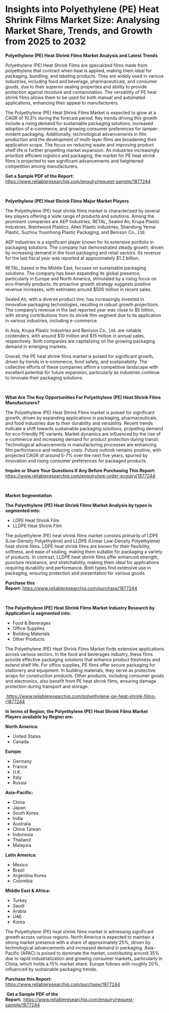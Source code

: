 <p><h1>Insights into Polyethylene (PE) Heat Shrink Films Market Size: Analysing Market Share, Trends, and Growth from 2025 to 2032</h1></p><p><strong>Polyethylene (PE) Heat Shrink Films Market Analysis and Latest Trends</strong></p>
<p><p>Polyethylene (PE) Heat Shrink Films are specialized films made from polyethylene that contract when heat is applied, making them ideal for packaging, bundling, and labeling products. They are widely used in various industries, including food and beverage, pharmaceuticals, and consumer goods, due to their superior sealing properties and ability to provide protection against moisture and contamination. The versatility of PE heat shrink films allows them to be used for both manual and automated applications, enhancing their appeal to manufacturers.</p><p>The Polyethylene (PE) Heat Shrink Films Market is expected to grow at a CAGR of 10.3% during the forecast period. Key trends driving this growth include a rising demand for sustainable packaging solutions, increased adoption of e-commerce, and growing consumer preferences for tamper-evident packaging. Additionally, technological advancements in film production and the development of multi-layer films are broadening their application scope. The focus on reducing waste and improving product shelf life is further propelling market expansion. As industries increasingly prioritize efficient logistics and packaging, the market for PE heat shrink films is projected to see significant advancements and heightened competition among manufacturers.</p></p>
<p><strong>Get a Sample PDF of the Report:&nbsp;</strong> <a href="https://www.reliableresearchiq.com/enquiry/request-sample/1877244?utm_campaign=3593&utm_medium=2&utm_source=Github&utm_content=ia&utm_term=15042025&utm_id=polyethylene-pe-heat-shrink-films">https://www.reliableresearchiq.com/enquiry/request-sample/1877244</a></p>
<p>&nbsp;</p>
<p><strong>Polyethylene (PE) Heat Shrink Films Major Market Players</strong></p>
<p><p>The Polyethylene (PE) heat shrink films market is characterized by several key players offering a wide range of products and solutions. Among the prominent companies are AEP Industries, RETAL, Sealed Air, Krupa Plastic Industries, Brentwood Plastics, Allen Plastic Industries, Shandong Yemai Plastic, Suzhou Yuxinhong Plastic Packaging, and Benison Co., Ltd.</p><p>AEP Industries is a significant player known for its extensive portfolio in packaging solutions. The company has demonstrated steady growth, driven by increasing demand in the food packaging and retail sectors. Its revenue for the last fiscal year was reported at approximately $1.2 billion.</p><p>RETAL, based in the Middle East, focuses on sustainable packaging solutions. The company has been expanding its global presence, particularly in Europe and North America, stimulated by a rising focus on eco-friendly products. Its proactive growth strategy suggests positive revenue increases, with estimates around $500 million in recent sales.</p><p>Sealed Air, with a diverse product line, has increasingly invested in innovative packaging technologies, resulting in robust growth projections. The company’s revenue in the last reported year was close to $5 billion, with strong contributions from its shrink film segment due to its application in various industries, including e-commerce.</p><p>In Asia, Krupa Plastic Industries and Benison Co., Ltd. are notable contenders, with around $10 million and $15 million in annual sales, respectively. Both companies are capitalizing on the growing packaging demand in emerging markets.</p><p>Overall, the PE heat shrink films market is poised for significant growth, driven by trends in e-commerce, food safety, and sustainability. The collective efforts of these companies affirm a competitive landscape with excellent potential for future expansion, particularly as industries continue to innovate their packaging solutions.</p></p>
<p>&nbsp;</p>
<p><strong>What Are The Key Opportunities For Polyethylene (PE) Heat Shrink Films Manufacturers?</strong></p>
<p><p>The Polyethylene (PE) Heat Shrink Films market is poised for significant growth, driven by expanding applications in packaging, pharmaceuticals, and food industries due to their durability and versatility. Recent trends indicate a shift towards sustainable packaging solutions, propelling demand for eco-friendly PE variants. Market dynamics are influenced by the rise of e-commerce and increasing demand for product protection during transit. Technological advancements in manufacturing processes are enhancing film performance and reducing costs. Future outlook remains positive, with projected CAGR of around 5-7% over the next five years, spurred by innovation and rising consumer preferences for packaged products.</p></p>
<p><strong>Inquire or Share Your Questions If Any Before Purchasing This Report:</strong> <a href="https://www.reliableresearchiq.com/enquiry/pre-order-enquiry/1877244?utm_campaign=3593&utm_medium=2&utm_source=Github&utm_content=ia&utm_term=15042025&utm_id=polyethylene-pe-heat-shrink-films">https://www.reliableresearchiq.com/enquiry/pre-order-enquiry/1877244</a></p>
<p>&nbsp;</p>
<p><strong>Market Segmentation</strong></p>
<p><strong>The Polyethylene (PE) Heat Shrink Films Market Analysis by types is segmented into:</strong></p>
<p><ul><li>LDPE Heat Shrink Film</li><li>LLDPE Heat Shrink Film</li></ul></p>
<p><p>The polyethylene (PE) heat shrink films market consists primarily of LDPE (Low-Density Polyethylene) and LLDPE (Linear Low-Density Polyethylene) heat shrink films. LDPE heat shrink films are known for their flexibility, softness, and ease of sealing, making them suitable for packaging a variety of products. In contrast, LLDPE heat shrink films offer enhanced strength, puncture resistance, and stretchability, making them ideal for applications requiring durability and performance. Both types find extensive use in packaging, ensuring protection and presentation for various goods.</p></p>
<p><strong>Purchase this Report:&nbsp;</strong><a href="https://www.reliableresearchiq.com/purchase/1877244?utm_campaign=3593&utm_medium=2&utm_source=Github&utm_content=ia&utm_term=15042025&utm_id=polyethylene-pe-heat-shrink-films">https://www.reliableresearchiq.com/purchase/1877244</a></p>
<p>&nbsp;</p>
<p><strong>The Polyethylene (PE) Heat Shrink Films Market Industry Research by Application is segmented into:</strong></p>
<p><ul><li>Food & Beverages</li><li>Office Supplies</li><li>Building Materials</li><li>Other Products</li></ul></p>
<p><p>The Polyethylene (PE) Heat Shrink Films Market finds extensive applications across various sectors. In the food and beverages industry, these films provide effective packaging solutions that enhance product freshness and extend shelf life. For office supplies, PE films offer secure packaging for stationery and equipment. In building materials, they serve as protective wraps for construction products. Other products, including consumer goods and electronics, also benefit from PE heat shrink films, ensuring damage protection during transport and storage.</p></p>
<p><a href="https://www.reliableresearchiq.com/polyethylene-pe-heat-shrink-films-r1877244?utm_campaign=3593&utm_medium=2&utm_source=Github&utm_content=ia&utm_term=15042025&utm_id=polyethylene-pe-heat-shrink-films">&nbsp;https://www.reliableresearchiq.com/polyethylene-pe-heat-shrink-films-r1877244</a></p>
<p><strong>In terms of Region, the Polyethylene (PE) Heat Shrink Films Market Players available by Region are:</strong></p>
<p>
    <p> <strong> North America: </strong>
        <ul>
            <li>United States</li>
            <li>Canada</li>
        </ul>
        </p> 
    <p> <strong> Europe: </strong>
        <ul>
            <li>Germany</li>
            <li>France</li>
            <li>U.K.</li>
            <li>Italy</li>
            <li>Russia</li>
        </ul>
        </p> 
    <p> <strong> Asia-Pacific: </strong>
        <ul>
            <li>China</li>
            <li>Japan</li>
            <li>South Korea</li>
            <li>India</li>
            <li>Australia</li>
            <li>China Taiwan</li>
            <li>Indonesia</li>
            <li>Thailand</li>
            <li>Malaysia</li>
        </ul>
        </p> 
    <p> <strong> Latin America: </strong>
        <ul>
            <li>Mexico</li>
            <li>Brazil</li>
            <li>Argentina Korea</li>
            <li>Colombia</li>
        </ul>
        </p> 
    <p> <strong> Middle East & Africa: </strong>
        <ul>
            <li>Turkey</li>
            <li>Saudi</li>
            <li>Arabia</li>
            <li>UAE</li>
            <li>Korea</li>
        </ul>
    </p>
    </p>
<p><p>The Polyethylene (PE) heat shrink films market is witnessing significant growth across various regions. North America is expected to maintain a strong market presence with a share of approximately 25%, driven by technological advancements and increased demand in packaging. Asia-Pacific (APAC) is poised to dominate the market, contributing around 35% due to rapid industrialization and growing consumer markets, particularly in China, which holds a 15% market share. Europe follows with roughly 20%, influenced by sustainable packaging trends.</p></p>
<p><strong>Purchase this Report: </strong><a href="https://www.reliableresearchiq.com/purchase/1877244?utm_campaign=3593&utm_medium=2&utm_source=Github&utm_content=ia&utm_term=15042025&utm_id=polyethylene-pe-heat-shrink-films">https://www.reliableresearchiq.com/purchase/1877244</a></p>
<p>&nbsp;<strong>Get a Sample PDF of the Report:&nbsp;&nbsp;</strong><a href="https://www.reliableresearchiq.com/enquiry/request-sample/1877244?utm_campaign=3593&utm_medium=2&utm_source=Github&utm_content=ia&utm_term=15042025&utm_id=polyethylene-pe-heat-shrink-films">https://www.reliableresearchiq.com/enquiry/request-sample/1877244</a></p>
<p><strong></strong></p>
<p><p></p><p></p><p></p></p>